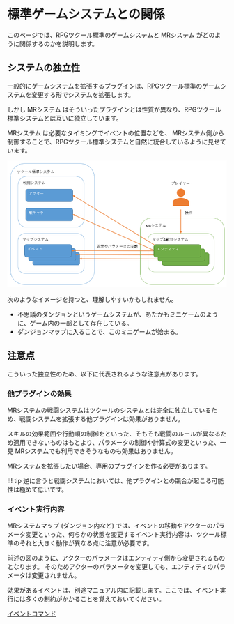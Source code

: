 標準ゲームシステムとの関係
==========

このページでは、RPGツクール標準のゲームシステムと MRシステム がどのように関係するのかを説明します。

システムの独立性
----------

一般的にゲームシステムを拡張するプラグインは、RPGツクール標準のゲームシステムを変更する形でシステムを拡張します。

しかし MRシステム はそういったプラグインとは性質が異なり、RPGツクール標準システムとは互いに独立しています。

MRシステム は必要なタイミングでイベントの位置などを、 MRシステム側から制御することで、RPGツクール標準システムと自然に統合しているように見せています。

![](img/system-1.png)

次のようなイメージを持つと、理解しやすいかもしれません。

- 不思議のダンジョンというゲームシステムが、あたかもミニゲームのように、ゲーム内の一部として存在している。
- ダンジョンマップに入ることで、このミニゲームが始まる。

注意点
----------

こういった独立性のため、以下に代表されるような注意点があります。

### 他プラグインの効果

MRシステムの戦闘システムはツクールのシステムとは完全に独立しているため、戦闘システムを拡張する他プラグインは効果がありません。

スキルの効果範囲や行動順の制御をといった、そもそも戦闘のルールが異なるため適用できないものはもとより、パラメータの制御や計算式の変更といった、一見 MRシステムでも利用できそうなものも効果はありません。

MRシステムを拡張したい場合、専用のプラグインを作る必要があります。

!!! tip
    逆に言うと戦闘システムにおいては、他プラグインとの競合が起こる可能性は極めて低いです。

### イベント実行内容

MRシステムマップ (ダンジョン内など) では、イベントの移動やアクターのパラメータ変更といった、何らかの状態を変更するイベント実行内容は、ツクール標準のそれと大きく動作が異なる点に注意が必要です。

前述の図のように、アクターのパラメータはエンティティ側から変更されるものとなります。
そのためアクターのパラメータを変更しても、エンティティのパラメータは変更されません。

効果があるイベントは、別途マニュアル内に記載します。ここでは、イベント実行には多くの制約がかかることを覚えておいてください。

[イベントコマンド](./../../feature/event-commands.md)


